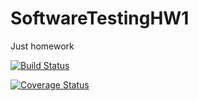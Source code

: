 # SoftwareTestingHW1

Just homework

[![Build Status](https://travis-ci.org/gcaaa31928/SoftwareTestingHW1.svg?branch=master)](https://travis-ci.org/gcaaa31928/SoftwareTestingHW1)


[![Coverage Status](https://coveralls.io/repos/github/gcaaa31928/SoftwareTestingHW1/badge.svg?branch=master)](https://coveralls.io/github/gcaaa31928/SoftwareTestingHW1?branch=master)
